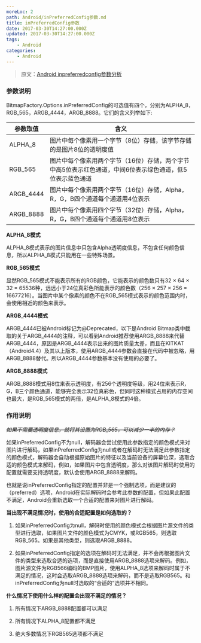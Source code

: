 ```yaml
---
moreLoc: 2
path: Android/inPreferredConfig参数.md
title: inPreferredConfig参数
date: 2017-03-30T14:27:00.000Z
updated: 2017-03-30T14:27:00.000Z
tags:
    - Android
categories:
    - Android
---
```


> 原文：[Android inpreferredconfig参数分析](http://blog.csdn.net/ccpat/article/details/46834089)


<!--more-->

### 参数说明

BitmapFactory.Options.inPreferredConfig的可选值有四个，分别为ALPHA_8，RGB_565，ARGB_4444，ARGB_8888。它们的含义列举如下:

|参数取值|含义|
|-|-|
|ALPHA_8|图片中每个像素用一个字节（8位）存储，该字节存储的是图片8位的透明度值|
|RGB_565|图片中每个像素用两个字节（16位）存储，两个字节中高5位表示红色通道，中间6位表示绿色通道，低5位表示蓝色通道|
|ARGB_4444|图片中每个像素用两个字节（16位）存储，Alpha，R，G，B四个通道每个通道用4位表示|
|ARGB_8888|图片中每个像素用四个字节（32位）存储，Alpha，R，G，B四个通道每个通道用8位表示|

**ALPHA_8模式**

ALPHA_8模式表示的图片信息中只包含Alpha透明度信息，不包含任何颜色信息，所以ALPHA_8模式只能用在一些特殊场景。

**RGB_565模式**

显然RGB_565模式不能表示所有的RGB颜色，它能表示的颜色数只有32 × 64 × 32 = 65536种，远远小于24位真彩色所能表示的颜色数（256 × 257 × 256 = 16677216）。当图片中某个像素的颜色不在RGB_565模式表示的颜色范围内时，会使用相近的颜色来表示。

**ARGB_4444模式**

ARGB_4444已被Android标记为@Deprecated，以下是Android Bitmap类中截取的关于ARGB_4444的注释，可以看到Android推荐使用ARGB_8888来代替ARGB_4444，原因是ARGB_4444表示出来的图片质量太差，而且在KITKAT（Android4.4）及其以上版本，使用ARGB_4444参数会直接在代码中被忽略，用ARGB_8888替代。所以ARGB_4444参数基本没有使用的必要了。 

**ARGB_8888模式**

ARGB_8888模式用8位来表示透明度，有256个透明度等级，用24位来表示R，G，B三个颜色通道，能够完全表示32位真彩色，但同时这种模式占用的内存空间也最大，是RGB_565模式的两倍，是ALPHA_8模式的4倍。

### 作用说明

~~*如果不需要透明度信息，就将其设置为RGB_565，可以减少一半的内存？*~~

如果inPreferredConfig不为null，解码器会尝试使用此参数指定的颜色模式来对图片进行解码，如果inPreferredConfig为null或者在解码时无法满足此参数指定的颜色模式，解码器会自动根据原始图片的特征以及当前设备的屏幕位深，选取合适的颜色模式来解码，例如，如果图片中包含透明度，那么对该图片解码时使用的配置就需要支持透明度，默认会使用ARGB_8888来解码。

也就是说inPreferredConfig指定的配置并非是一个强制选项，而是建议的（preferred）选项，Android在实际解码时会参考此参数的配置，但如果此配置不满足，Android会重新选取一个合适的配置来对图片进行解码。

**当出现不满足情况时，使用的合适配置是如何选取的？**

1. 如果inPreferredConfig为null，解码时使用的颜色模式会根据图片源文件的类型进行选取，如果图片文件的颜色模式为CMYK，或RGB565，则选取RGB_565。如果是其他类型，则选取ARGB_8888。

2. 如果inPreferredConfig指定的选项在解码时无法满足，并不会再根据图片文件的类型来选取合适的选项，而是直接使用ARGB_8888选项来解码。例如，图片源文件为RGB566编码的BMP图片，使用ALPHA_8选项来解码时属于不满足的情况，这时会选取ARGB_8888选项来解码，而不是选取RGB565。和inPreferredConfig为null时选取的“合适的”选项并不相同。

**什么情况下使用什么样的配置会出现不满足的情况？**

1. 所有情况下ARGB_8888配置都可以满足

2. 所有情况下ALPHA_8配置都不满足

3. 绝大多数情况下RGB565选项都不满足

